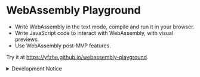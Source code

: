 # WebAssembly Playground

- Write WebAssembly in the text mode, compile and run it in your browser.
- Write JavaScript code to interact with WebAssembly, with visual previews.
- Use WebAssembly post-MVP features.

Try it at <https://yfzhe.github.io/webassembly-playground>.

<details>
  <summary>Development Notice</summary>

  Service worker is available only in HTTPS context.
  For local development, you can open chrome with flag
  `--ignore-certificate-error`, to bypass the problem
  that self-signed certificates are not trusted.
</details>
